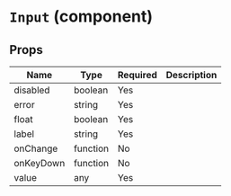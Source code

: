 `Input` (component)
===================



Props
-----

Name | Type | Required | Description
-----|------|----------|------------
disabled|boolean|Yes|
error|string|Yes|
float|boolean|Yes|
label|string|Yes|
onChange|function|No|
onKeyDown|function|No|
value|any|Yes|